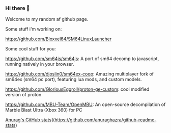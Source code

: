 ### Hi there 👋

Welcome to my random af github page.


Some stuff i'm working on:

https://github.com/Bloxxel64/SM64LinuxLauncher


Some cool stuff for you:

https://github.com/sm64js/sm64js: A port of sm64 decomp to javascript, running natively in your browser.

https://github.com/djoslin0/sm64ex-coop: Amazing multiplayer fork of sm64ex (sm64 pc port), featuring lua mods, and custom models.

https://github.com/GloriousEggroll/proton-ge-custom: cool modified version of proton.

https://github.com/MBU-Team/OpenMBU: An open-source decompilation of Marble Blast Ultra (Xbox 360) for PC



[Anurag's GitHub stats](https://github-readme-stats.vercel.app/api?username=bloxxel64)](https://github.com/anuraghazra/github-readme-stats)

<!--
**Bloxxel64/bloxxel64** is a ✨ _special_ ✨ repository because its `README.md` (this file) appears on your GitHub profile.

Here are some ideas to get you started:

- 🔭 I’m currently working on ...
- 🌱 I’m currently learning ...
- 👯 I’m looking to collaborate on ...
- 🤔 I’m looking for help with ...
- 💬 Ask me about ...
- 📫 How to reach me: ...
- 😄 Pronouns: ...
- ⚡ Fun fact: ...
-->
